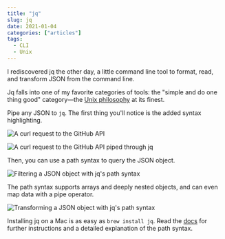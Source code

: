 ```yaml
---
title: "jq"
slug: jq
date: 2021-01-04
categories: ["articles"]
tags:
  - CLI
  - Unix
---
```


I rediscovered jq the other day, a little command line tool to format, read, and transform JSON from the command line.

Jq falls into one of my favorite categories of tools: the "simple and do one thing good" category—the [Unix philosophy](https://en.wikipedia.org/wiki/Unix_philosophy) at its finest.

<!--more-->

Pipe any JSON to `jq`. The first thing you'll notice is the added syntax highlighting.

![A curl request to the GitHub API](/media/jq-before.jpg)

![A curl request to the GitHub API piped through jq](/media/jq-highlight.jpg)

Then, you can use a path syntax to query the JSON object.

![Filtering a JSON object with jq's path syntax](/media/jq-path.jpg)

The path syntax supports arrays and deeply nested objects, and can even map data with a pipe operator.

![Transforming a JSON object with jq's path syntax](/media/jq-pipe.jpg)

Installing jq on a Mac is as easy as `brew install jq`. Read the [docs](https://stedolan.github.io/jq/) for further instructions and a detailed explanation of the path syntax.
